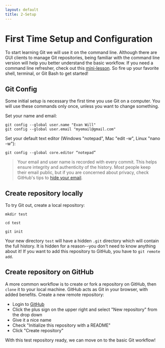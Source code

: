 ```yaml
---
layout: default
title: 2-Setup
---
```


# First Time Setup and Configuration

To start learning Git we will use it on the command line.
Although there are GUI clients to manage Git repositories, being familiar with the command line version will help you better understand the basic workflow.
If you need a command line refresher, check out this [mini-lesson](https://evanwill.github.io/_drafts/notes/commandline.html).
So fire up your favorite shell, terminal, or Git Bash to get started!

## Git Config

Some initial setup is necessary the first time you use Git on a computer.
You will use these commands only once, unless you want to change something.

Set your name and email:

```
git config --global user.name "Evan Will"
git config --global user.email "myemail@gmail.com"
```

Set your default text editor (Windows "notepad", Mac "edit -w", Linux "nano -w"):

```
git config --global core.editor “notepad”
```

> Your email and user name is recorded with every commit.
> This helps ensure integrity and authenticity of the history.
> Most people keep their email public, but if you are concerned about privacy, check GitHub's tips to [hide your email](https://help.github.com/articles/keeping-your-email-address-private/).

## Create repository locally

To try Git out, create a local repository:

```
mkdir test

cd test

git init
```

Your new directory `test` will have a hidden `.git` directory which will contain the full history. 
It is hidden for a reason--you don't need to know anything about it!
If you want to add this repository to GitHub, you have to `git remote add`.

## Create repository on GitHub

A more common workflow is to create or fork a repository on GitHub, then `clone` it to your local machine.
GitHub acts as Git in your browser, with added benefits.
Create a new remote repository:

- Login to [GitHub](https://github.com/) 
- Click the plus sign on the upper right and select "New repository" from the drop down
- Give it a nice name
- Check "Initialize this repository with a README"
- Click "Create repository"

With this test repository ready, we can move on to the basic Git workflow!
